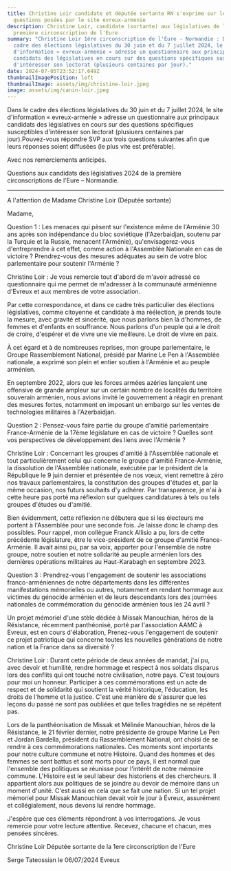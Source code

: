 ```yaml
---
title: Christine Loir candidate et députée sortante RN s'exprime sur les
  questions posées par le site evreux-armenie
description: Christine Loir, candidate (sortante) aux législatives de la
  première circonscription de l'Eure
summary: "Christine Loir 1ère circonscription de l'Eure - Normandie : Dans le
  cadre des élections législatives du 30 juin et du 7 juillet 2024, le site
  d'information « evreux-armenie » adresse un questionnaire aux principaux
  candidats des législatives en cours sur des questions spécifiques susceptibles
  d'intéresser son lectorat (plusieurs centaines par jour)."
date: 2024-07-05T23:52:17.649Z
thumbnailImagePosition: left
thumbnailImage: assets/img/christine-loir.jpeg
image: assets/img/canin-loir.jpeg
---
```

Dans le cadre des élections législatives du 30 juin et du 7 juillet 2024, le site d'information « evreux-armenie » adresse un questionnaire aux principaux candidats des législatives en cours sur des questions spécifiques susceptibles d'intéresser son lectorat (plusiuers centaines par jour).Pouvez-vous répondre SVP aux trois questions suivantes afin que leurs réponses soient diffusées  (le plus vite est préférable).

Avec nos remerciements anticipés.

Questions aux candidats des législatives 2024 de la première circonscriptions de l'Eure – Normandie.

- - -

A l'attention de Madame Christine Loir (Députée sortante) 

Madame,

Question 1 : Les menaces qui pèsent sur l'existence même de l'Arménie 30 ans après son indépendance du bloc soviétique (l'Azerbaidjan, soutenu par la Turquie et la Russie, menacent l'Arménie), qu'envisagerez-vous d'entreprendre à cet effet, comme action à l'Assemblée Nationale en cas de victoire ? Prendrez-vous des mesures adéquates au sein de votre bloc parlementaire pour soutenir l'Arménie ?

Christine Loir : Je vous remercie tout d'abord de m'avoir adressé ce questionnaire qui me permet de m'adresser à la communauté arménienne d'Evreux et aux membres de votre association.

Par cette correspondance, et dans ce cadre très particulier des élections législatives, comme citoyenne et candidate à ma réélection, je prends toute la mesure, avec gravité et sincérité, que nous parlons bien là d'hommes, de femmes et d'enfants en souffrance. Nous parlons d'un peuple qui a le droit de croire, d'espérer et de vivre une vie meilleure. Le droit de vivre en paix.

À cet égard et à de nombreuses reprises, mon groupe parlementaire, le Groupe Rassemblement National, présidé par Marine Le Pen à l'Assemblée nationale, a exprimé son plein et entier soutien à l'Arménie et au peuple arménien.

En septembre 2022, alors que les forces armées azéries lançaient une offensive de grande ampleur sur un certain nombre de localités du territoire souverain arménien, nous avions invité le gouvernement à réagir en prenant des mesures fortes, notamment en imposant un embargo sur les ventes de technologies militaires à l'Azerbaïdjan.

Question 2 : Pensez-vous faire partie du groupe d'amitié parlementaire France-Arménie de la 17ème législature en cas de victoire ? 
Quelles sont vos perspectives de développement des liens avec l'Arménie ?  

Christine Loir : Concernant les groupes d'amitié à l'Assemblée nationale et tout particulièrement celui qui concerne le groupe d'amitié France-Arménie, la dissolution de l'Assemblée nationale, exécutée par le président de la République le 9 juin dernier et présentée de nos vœux, vient remettre à zéro nos travaux parlementaires, la constitution des groupes d'études et, par la même occasion, nos futurs souhaits d'y adhérer. Par transparence, je n'ai à cette heure pas porté ma réflexion sur quelques candidatures à tels ou tels groupes d'études ou d'amitié.

Bien évidemment, cette réflexion ne débutera que si les électeurs me portent à l'Assemblée pour une seconde fois. Je laisse donc le champ des possibles. Pour rappel, mon collègue Franck Allisio a pu, lors de cette précédente législature, être le vice-président de ce groupe d'amitié France-Arménie. Il avait ainsi pu, par sa voix, apporter pour l'ensemble de notre groupe, notre soutien et notre solidarité au peuple arménien lors des dernières opérations militaires au Haut-Karabagh en septembre 2023.

Question 3 : Prendrez-vous l'engagement de soutenir les associations franco-arméniennes de notre départements dans les différentes manifestations mémorielles ou autres, notamment en rendant hommage aux victimes du génocide arménien et de leurs descendants lors des journées nationales de commémoration du génocide arménien tous les 24 avril ? 

Un projet mémoriel d'une stèle dédiée à Missak Manouchian, héros de la Résistance, récemment panthéonisé, porté par l'association AAMC à Evreux, est en cours d'élaboration, Prenez-vous l'engagement de soutenir ce projet patriotique qui concerne toutes les nouvelles générations de notre nation et la France dans sa diversité ? 

Christine Loir : Durant cette période de deux années de mandat, j'ai pu, avec devoir et humilité, rendre hommage et respect à nos soldats disparus lors des conflits qui ont touché notre civilisation, notre pays. C'est toujours pour moi un honneur. Participer à ces commémorations est un acte de respect et de solidarité qui soutient la vérité historique, l'éducation, les droits de l'homme et la justice. C'est une manière de s'assurer que les leçons du passé ne sont pas oubliées et que telles tragédies ne se répètent pas.

Lors de la panthéonisation de Missak et Mélinée Manouchian, héros de la Résistance, le 21 février dernier, notre présidente de groupe Marine Le Pen et Jordan Bardella, président du Rassemblement National, ont choisi de se rendre à ces commémorations nationales. Ces moments sont importants pour notre culture commune et notre Histoire. Quand des hommes et des femmes se sont battus et sont morts pour ce pays, il est normal que l'ensemble des politiques se réunisse pour l'intérêt de notre mémoire commune. L'Histoire est le seul labeur des historiens et des chercheurs. Il appartient alors aux politiques de se joindre au devoir de mémoire dans un moment d'unité. C'est aussi en cela que se fait une nation. Si un tel projet mémoriel pour Missak Manouchian devait voir le jour à Évreux, assurément et collégialement, nous devons lui rendre hommage.

J'espère que ces éléments répondront à vos interrogations. Je vous remercie pour votre lecture attentive. Recevez, chacune et chacun, mes pensées sincères.

Christine Loir
Députée sortante de la 1ere circonscription de l'Eure

Serge Tateossian le 06/07/2024  Evreux